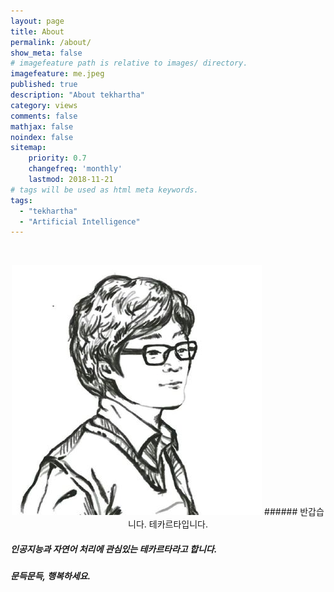 ```yaml
---
layout: page
title: About
permalink: /about/
show_meta: false
# imagefeature path is relative to images/ directory.
imagefeature: me.jpeg
published: true
description: "About tekhartha"
category: views
comments: false
mathjax: false
noindex: false
sitemap:
    priority: 0.7
    changefreq: 'monthly'
    lastmod: 2018-11-21
# tags will be used as html meta keywords.    
tags:
  - "tekhartha"
  - "Artificial Intelligence"
---
```


​                                                          





<center>
<img src="https://github.com/dha8102/dha8102.github.io/blob/master/images/me.jpeg"></img>
###### 반갑습니다. 테카르타입니다.
</center>

##### 인공지능과 자연어 처리에 관심있는 테카르타라고 합니다.

##### 문득문득, 행복하세요.

